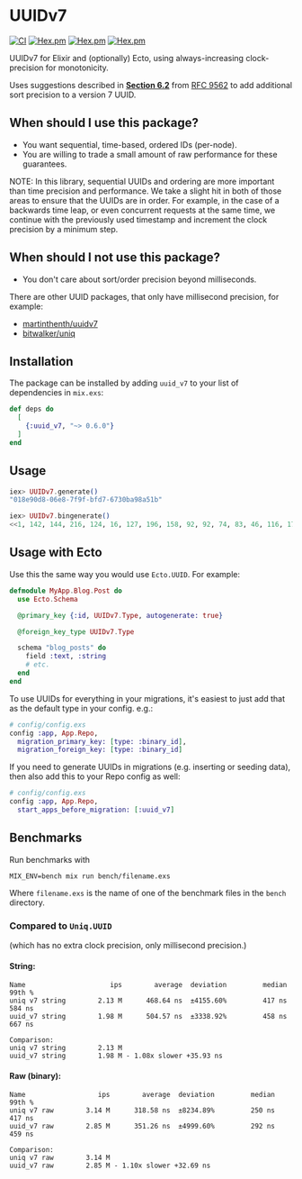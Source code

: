 # UUIDv7

[![CI](https://github.com/ryanwinchester/uuidv7/actions/workflows/ci.yml/badge.svg)](https://github.com/ryanwinchester/uuidv7/actions/workflows/ci.yml)
[![Hex.pm](https://img.shields.io/hexpm/v/uuid_v7)](https://hex.pm/packages/uuid_v7)
[![Hex.pm](https://img.shields.io/hexpm/dt/uuid_v7)](https://hex.pm/packages/uuid_v7)
[![Hex.pm](https://img.shields.io/hexpm/l/uuid_v7)](https://github.com/ryanwinchester/uuidv7/blob/main/LICENSE)

UUIDv7 for Elixir and (optionally) Ecto, using always-increasing clock-precision for monotonicity.

Uses suggestions described in **[Section 6.2](https://www.rfc-editor.org/rfc/rfc9562#name-monotonicity-and-counters)** from [RFC 9562](https://www.rfc-editor.org/rfc/rfc9562)
to add additional sort precision to a version 7 UUID.

## When should I use this package?

- You want sequential, time-based, ordered IDs (per-node).
- You are willing to trade a small amount of raw performance for these
  guarantees.

NOTE: In this library, sequential UUIDs and ordering are more important than time precision and performance.
We take a slight hit in both of those areas to ensure that the UUIDs are in order. For example, in the case of a
backwards time leap, or even concurrent requests at the same time, we continue with the previously used
timestamp and increment the clock precision by a minimum step.

## When should I not use this package?

- You don't care about sort/order precision beyond milliseconds.

There are other UUID packages, that only have millisecond precision, for example:

- [martinthenth/uuidv7](https://github.com/martinthenth/uuidv7)
- [bitwalker/uniq](https://github.com/bitwalker/uniq)

## Installation

The package can be installed by adding `uuid_v7` to your list of dependencies in `mix.exs`:

```elixir
def deps do
  [
    {:uuid_v7, "~> 0.6.0"}
  ]
end
```

## Usage

```elixir
iex> UUIDv7.generate()
"018e90d8-06e8-7f9f-bfd7-6730ba98a51b"

iex> UUIDv7.bingenerate()
<<1, 142, 144, 216, 124, 16, 127, 196, 158, 92, 92, 74, 83, 46, 116, 173>>
```

## Usage with Ecto

Use this the same way you would use `Ecto.UUID`. For example:

```elixir
defmodule MyApp.Blog.Post do
  use Ecto.Schema

  @primary_key {:id, UUIDv7.Type, autogenerate: true}

  @foreign_key_type UUIDv7.Type

  schema "blog_posts" do
    field :text, :string
    # etc.
  end
end
```

To use UUIDs for everything in your migrations, it's easiest to just add that as the
default type in your config. e.g.:

```elixir
# config/config.exs
config :app, App.Repo,
  migration_primary_key: [type: :binary_id],
  migration_foreign_key: [type: :binary_id]
```

If you need to generate UUIDs in migrations (e.g. inserting or seeding data),
then also add this to your Repo config as well:

```elixir
# config/config.exs
config :app, App.Repo,
  start_apps_before_migration: [:uuid_v7]
```

## Benchmarks

Run benchmarks with

```
MIX_ENV=bench mix run bench/filename.exs
```

Where `filename.exs` is the name of one of the benchmark files in the `bench` directory.

### Compared to `Uniq.UUID`

(which has no extra clock precision, only millisecond precision.)

#### String:

```
Name                     ips        average  deviation         median         99th %
uniq v7 string        2.13 M      468.64 ns  ±4155.60%         417 ns         584 ns
uuid_v7 string        1.98 M      504.57 ns  ±3338.92%         458 ns         667 ns

Comparison:
uniq v7 string        2.13 M
uuid_v7 string        1.98 M - 1.08x slower +35.93 ns
```

#### Raw (binary):

```
Name                  ips        average  deviation         median         99th %
uniq v7 raw        3.14 M      318.58 ns  ±8234.89%         250 ns         417 ns
uuid_v7 raw        2.85 M      351.26 ns  ±4999.60%         292 ns         459 ns

Comparison:
uniq v7 raw        3.14 M
uuid_v7 raw        2.85 M - 1.10x slower +32.69 ns
```
